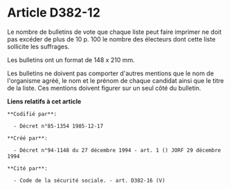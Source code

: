 # Article D382-12

Le nombre de bulletins de vote que chaque liste peut faire imprimer ne doit pas excéder de plus de 10 p. 100 le nombre des
électeurs dont cette liste sollicite les suffrages.

Les bulletins ont un format de 148 x 210 mm.

Les bulletins ne doivent pas comporter d'autres mentions que le nom de l'organisme agréé, le nom et le prénom de chaque
candidat ainsi que le titre de la liste. Ces mentions doivent figurer sur un seul côté du bulletin.

**Liens relatifs à cet article**

	**Codifié par**:

	  - Décret n°85-1354 1985-12-17

	**Créé par**:

	  - Décret n°94-1148 du 27 décembre 1994 - art. 1 () JORF 29 décembre 1994

	**Cité par**:

	  - Code de la sécurité sociale. - art. D382-16 (V)
